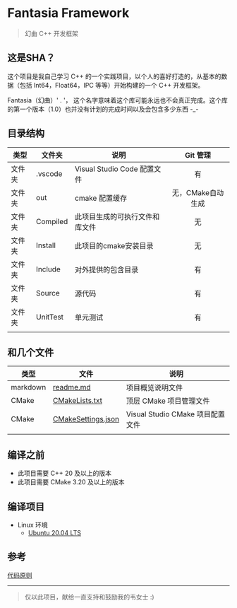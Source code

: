 ﻿
# Fantasia Framework 

> 幻曲 C++ 开发框架


## 这是SHA？

这个项目是我自己学习 C++ 的一个实践项目，以个人的喜好打造的，从基本的数据（包括 Int64，Float64，IPC 等等）开始构建的一个 C++ 开发框架。

Fantasia（幻曲）' . '， 这个名字意味着这个库可能永远也不会真正完成。这个库的第一个版本（1.0）也并没有计划的完成时间以及会包含多少东西 -_-


## 目录结构

|类型| 文件夹| 说明 | Git 管理 |
|----|------|------|:----------:|
|文件夹|.vscode|Visual Studio Code 配置文件|有|
|文件夹|out|cmake 配置缓存|无，CMake自动生成|
|文件夹|Compiled|此项目生成的可执行文件和库文件|无|
|文件夹|Install|此项目的cmake安装目录|无|
|文件夹|Include|对外提供的包含目录|有|
|文件夹|Source|源代码|有|
|文件夹|UnitTest|单元测试|有|
||||


## 和几个文件

|类型| 文件| 说明 |
|------|-------|-----------------|
|markdown|[readme.md](readme.md)|项目概览说明文件
|CMake|[CMakeLists.txt](CMakeLists.txt)|顶层 CMake 项目管理文件
|CMake|[CMakeSettings.json](CMakeSettings.json)|Visual Studio CMake 项目配置文件
||||


## 编译之前
- 此项目需要 C++ 20 及以上的版本
- 此项目需要 CMake 3.20 及以上的版本


## 编译项目
- Linux 环境
    - [Ubuntu 20.04 LTS](Documents/CompileOnUbuntu.md)

## 参考
[代码原则](Documents/CodeConcept.md)

---
> 仅以此项目，献给一直支持和鼓励我的韦女士 :)
